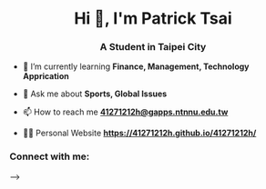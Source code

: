 <h1 align="center">Hi 👋,  I'm Patrick Tsai</h1>
<h3 align="center">A Student in Taipei City</h3>

- 🌱 I’m currently learning **Finance, Management, Technology Apprication**

- 💬 Ask me about **Sports, Global Issues**

- 📫 How to reach me **41271212h@gapps.ntnnu.edu.tw**

- 🧑‍💻 Personal Website **https://41271212h.github.io/41271212h/**

<h3 align="left">Connect with me:</h3>
<p align="left">
</p>
-->
